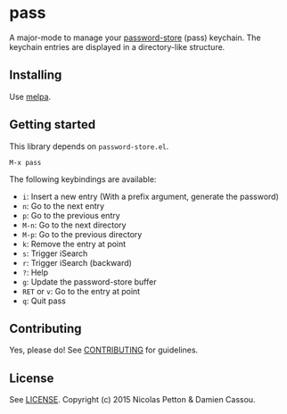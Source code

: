 # pass

A major-mode to manage your
[password-store](http://passwordstore.org/) (pass) keychain.  The
keychain entries are displayed in a directory-like structure.

## Installing

Use [melpa](http://melpa.milkbox.net).


## Getting started

This library depends on `password-store.el`.

    M-x pass

The following keybindings are available:

- `i`: Insert a new entry (With a prefix argument, generate the password)
- `n`: Go to the next entry
- `p`: Go to the previous entry
- `M-n`: Go to the next directory
- `M-p`: Go to the previous directory
- `k`: Remove the entry at point
- `s`: Trigger iSearch
- `r`: Trigger iSearch (backward)
- `?`: Help
- `g`: Update the password-store buffer
- `RET` or `v`: Go to the entry at point
- `q`: Quit pass

## Contributing

Yes, please do! See [CONTRIBUTING][] for guidelines.

## License

See [LICENSE][]. Copyright (c) 2015 Nicolas Petton & Damien Cassou.


[CONTRIBUTING]: ./CONTRIBUTING.md
[LICENSE]: ./LICENSE
